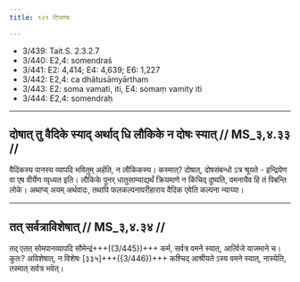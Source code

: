 ```yaml
---
title: १२१ टिप्पण्यः

---
```

- 3/439: Tait.S. 2.3.2.7
- 3/440: E2,4: somendraś
- 3/441: E2: 4,414; E4: 4,639; E6: 1,227
- 3/442: E2,4: ca dhātusāmyārtham
- 3/443: E2: soma vamati, iti, E4: somaṃ vamity iti
- 3/444: E2,4: somendraḥ

____________________________________________


## दोषात् तु वैदिके स्याद् अर्थाद् धि लौकिके न दोषः स्यात् // MS_३,४.३३ //

वैदिकस्य पानस्य व्यापदि भवितुम् अर्हति, न लौकिकस्य। कस्मात्? दोषात्, दोषसंबन्धो ऽत्र श्रूयते - इन्द्रियेण वा एष वीर्येण व्यृध्यत इति। लौकिके पुनर् धातुसाम्याद्यर्थं क्रियमाणे न किंचिद् दुष्यति, वमनायैव हि तं पिबन्ति लोके। अथाप्य् अयम् अर्थवादः, तथापि फलकल्पनापरीहाराय वैदिक एवेति कल्पना न्याय्या।


____________________________________________


## तत् सर्वत्राविशेषात् // MS_३,४.३४ //

तद् एतत् सोमपानव्यापदि सौमेन्द्रं+++({3/445})+++ कर्म, सर्वत्र वमने स्यात्, आर्त्विजे याजमाने च। कुतः? अविशेषात्, न विशेषः [३३५]+++({3/446})+++ कश्चिद् आश्रीयते ऽस्य वमने स्यात्, नास्येति, तस्मात् सर्वत्र भवेत्।
